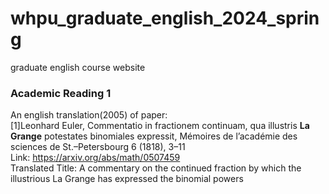 # whpu_graduate_english_2024_spring
graduate english course website
### Academic Reading 1
An english translation(2005) of paper:  
[1]Leonhard Euler, Commentatio in fractionem continuam, qua illustris **La Grange** potestates binomiales expressit, Mémoires de l’académie des sciences de St.–Petersbourg 6 (1818), 3–11  
Link: https://arxiv.org/abs/math/0507459  
Translated Title: A commentary on the continued fraction by which the illustrious La Grange has expressed the binomial powers


